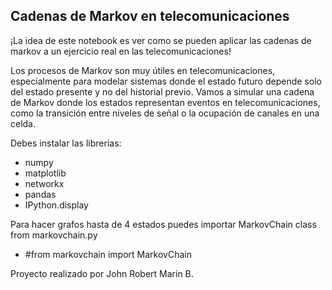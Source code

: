 ## Cadenas de Markov en telecomunicaciones

¡La idea de este notebook es ver como se pueden aplicar las cadenas de markov a un ejercicio real en las telecomunicaciones!

Los procesos de Markov son muy útiles en telecomunicaciones, especialmente para modelar sistemas donde el estado futuro depende
solo del estado presente y no del historial previo. Vamos a simular una cadena de Markov donde los estados representan eventos en
telecomunicaciones, como la transición entre niveles de señal o la ocupación de canales en una celda.

Debes instalar las librerias:
* numpy
* matplotlib
* networkx
* pandas
* IPython.display

Para hacer grafos hasta de 4 estados puedes importar MarkovChain class from markovchain.py
* #from markovchain import MarkovChain

Proyecto realizado por John Robert Marin B.
